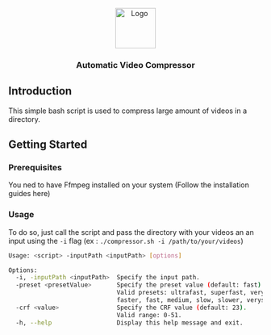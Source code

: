 
<br/>
<div align="center">
  <img src="https://upload.wikimedia.org/wikipedia/commons/thumb/7/76/FFmpeg_icon.svg/1200px-FFmpeg_icon.svg.png" alt="Logo" width="80" height="80">
  <h3 align="center">Automatic Video Compressor</h3>
</div>

## Introduction
This simple bash script is used to compress large amount of videos in a directory.

## Getting Started
### Prerequisites
You ned to have Ffmpeg installed on your system (Follow the installation guides here)

### Usage
To do so, just call the script and pass the directory with your videos an an input using the `-i` flag (ex : `./compressor.sh -i /path/to/your/videos`)

```sh
Usage: <script> -inputPath <inputPath> [options]

Options:
  -i, -inputPath <inputPath>  Specify the input path.
  -preset <presetValue>       Specify the preset value (default: fast).
                              Valid presets: ultrafast, superfast, veryfast,
                              faster, fast, medium, slow, slower, veryslow, placebo.
  -crf <value>                Specify the CRF value (default: 23).
                              Valid range: 0-51.
  -h, --help                  Display this help message and exit.
```
